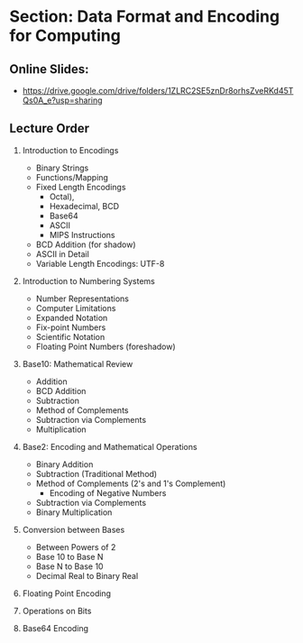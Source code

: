# Section: Data Format and Encoding for Computing
## Online Slides: 
  * https://drive.google.com/drive/folders/1ZLRC2SE5znDr8orhsZveRKd45TQs0A_e?usp=sharing
  
## Lecture Order
  1. Introduction to Encodings
     * Binary Strings
     * Functions/Mapping
     * Fixed Length Encodings
       - Octal), 
       - Hexadecimal, BCD
       - Base64
       - ASCII
       - MIPS Instructions
     * BCD Addition (for shadow)
     * ASCII in Detail
     * Variable Length Encodings:  UTF-8
  
  
  1. Introduction to Numbering Systems
     * Number Representations
     * Computer Limitations
     * Expanded Notation
     * Fix-point Numbers
     * Scientific Notation
     * Floating Point Numbers (foreshadow)
  
  1. Base10: Mathematical Review
     * Addition
     * BCD Addition
     * Subtraction
     * Method of Complements
     * Subtraction via Complements
     * Multiplication
  
  1. Base2: Encoding and Mathematical Operations
     * Binary Addition
     * Subtraction (Traditional Method)
     * Method of Complements (2's and 1's Complement)
       - Encoding of Negative Numbers
     * Subtraction via Complements
     * Binary Multiplication
  
  1. Conversion between Bases
     * Between Powers of 2
     * Base 10 to Base N
     * Base N to Base 10
     * Decimal Real to Binary Real
  1. Floating Point Encoding
  
  1. Operations on Bits
  1. Base64 Encoding
